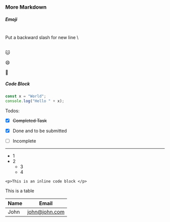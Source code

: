 
### More Markdown

##### Emoji
\
Put a backward slash for new line
\

\
:cat:

:smile:

:bear:

##### Code Block

```Javascript
const x = "World";
console.log("Hello " + x);
```

Todos:
- [x] ~~Completed Task~~
* [x] Done and to be submitted
- [ ] Incomplete

---

* 1
* 2
  * 3
  * 4

`<p>This is an inline code block </p>`

This is a table


| Name    | Email     |
| --------- | ---------- |
| John    | john@john.com |
